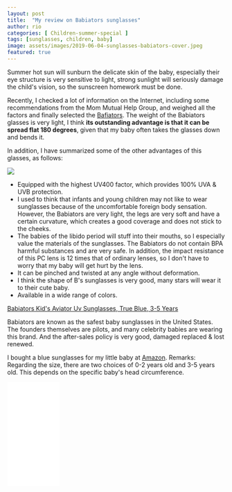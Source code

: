```yaml
---
layout: post
title:  "My review on Babiators sunglasses"
author: rio
categories: [ Children-summer-special ]
tags: [sunglasses, children, baby]
image: assets/images/2019-06-04-sunglasses-babiators-cover.jpeg
featured: true
---
```


Summer hot sun will sunburn the delicate skin of the baby, especially their eye structure is very sensitive to light, strong sunlight will seriously damage the child's vision, so the sunscreen homework must be done. 

Recently, I checked a lot of information on the Internet, including some recommendations from the Mom Mutual Help Group, and weighed all the factors and finally selected the [Bafiators](https://amzn.to/2Mq3eyl). The weight of the Babiators glasses is very light, I think **its outstanding advantage is that it can be spread flat 180 degrees**, given that my baby often takes the glasses down and bends it.

In addition, I have summarized some of the other advantages of this glasses, as follows:

<a target="_blank"  href="https://www.amazon.com/gp/product/B078PH6RTY/ref=as_li_tl?ie=UTF8&camp=1789&creative=9325&creativeASIN=B078PH6RTY&linkCode=as2&tag=endreview-20&linkId=beca05edfe8aef444780e901e28fdd57"><img border="0" src="//ws-na.amazon-adsystem.com/widgets/q?_encoding=UTF8&MarketPlace=US&ASIN=B078PH6RTY&ServiceVersion=20070822&ID=AsinImage&WS=1&Format=_SL250_&tag=endreview-20" ></a><img src="//ir-na.amazon-adsystem.com/e/ir?t=endreview-20&l=am2&o=1&a=B078PH6RTY" width="1" height="1" border="0" alt="" style="border:none !important; margin:0px !important;" />

- Equipped with the highest UV400 factor, which provides 100% UVA & UVB protection.
- I used to think that infants and young children may not like to wear sunglasses because of the uncomfortable foreign body sensation. However, the Babiators are very light, the legs are very soft and have a certain curvature, which creates a good coverage and does not stick to the cheeks.
- The babies of the libido period will stuff into their mouths, so I especially value the materials of the sunglasses. The Babiators do not contain BPA harmful substances and are very safe. In addition, the impact resistance of this PC lens is 12 times that of ordinary lenses, so I don't have to worry that my baby will get hurt by the lens.
- It can be pinched and twisted at any angle without deformation.
- I think the shape of B's sunglasses is very good, many stars will wear it to their cute baby.
- Available in a wide range of colors.

<a target="_blank" href="https://www.amazon.com/gp/product/B078PH6RTY/ref=as_li_tl?ie=UTF8&camp=1789&creative=9325&creativeASIN=B078PH6RTY&linkCode=as2&tag=endreview-20&linkId=1c974cde620ceafba3a7dbcb6c5c1d32">Babiators Kid's Aviator Uv Sunglasses, True Blue, 3-5 Years</a><img src="//ir-na.amazon-adsystem.com/e/ir?t=endreview-20&l=am2&o=1&a=B078PH6RTY" width="1" height="1" border="0" alt="" style="border:none !important; margin:0px !important;" />

Babiators are known as the safest baby sunglasses in the United States. The founders themselves are pilots, and many celebrity babies are wearing this brand. And the after-sales policy is very good, damaged replaced & lost renewed.

I bought a blue sunglasses for my little baby at [Amazon](https://amzn.to/2Mq3eyl). Remarks: Regarding the size, there are two choices of 0-2 years old and 3-5 years old. This depends on the specific baby's head circumference.

<iframe style="width:120px;height:240px;" marginwidth="0" marginheight="0" scrolling="no" frameborder="0" src="//ws-na.amazon-adsystem.com/widgets/q?ServiceVersion=20070822&OneJS=1&Operation=GetAdHtml&MarketPlace=US&source=ac&ref=qf_sp_asin_til&ad_type=product_link&tracking_id=endreview-20&marketplace=amazon&region=US&placement=B078PH6RTY&asins=B078PH6RTY&linkId=855ed36aa599832a0aa844624bd82ca3&show_border=false&link_opens_in_new_window=false&price_color=333333&title_color=0066c0&bg_color=ffffff">
    </iframe>